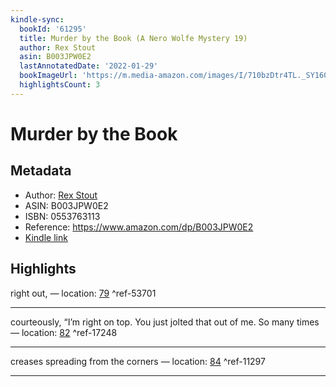 ```yaml
---
kindle-sync:
  bookId: '61295'
  title: Murder by the Book (A Nero Wolfe Mystery 19)
  author: Rex Stout
  asin: B003JPW0E2
  lastAnnotatedDate: '2022-01-29'
  bookImageUrl: 'https://m.media-amazon.com/images/I/710bzDtr4TL._SY160.jpg'
  highlightsCount: 3
---
```

# Murder by the Book
## Metadata
* Author: [Rex Stout](https://www.amazon.comundefined)
* ASIN: B003JPW0E2
* ISBN: 0553763113
* Reference: https://www.amazon.com/dp/B003JPW0E2
* [Kindle link](kindle://book?action=open&asin=B003JPW0E2)

## Highlights
right out, — location: [79](kindle://book?action=open&asin=B003JPW0E2&location=79) ^ref-53701

---
courteously, “I’m right on top. You just jolted that out of me. So many times — location: [82](kindle://book?action=open&asin=B003JPW0E2&location=82) ^ref-17248

---
creases spreading from the corners — location: [84](kindle://book?action=open&asin=B003JPW0E2&location=84) ^ref-11297

---
